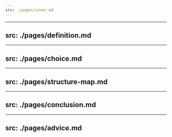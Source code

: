 ```yaml
---
src: ./pages/cover.md
---
```


---
src: ./pages/definition.md
---

---
src: ./pages/choice.md
---

---
src: ./pages/structure-map.md
---

---
src: ./pages/conclusion.md
---

---
src: ./pages/advice.md
---